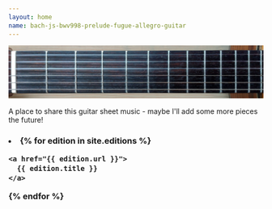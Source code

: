 ```yaml
---
layout: home
name: bach-js-bwv998-prelude-fugue-allegro-guitar
---
```


![](assets/images/banner-guitar-neck.jpg)

A place to share this guitar sheet music - maybe I'll add some more pieces the future!

<p>
<h3>
<li>
{% for edition in site.editions %}

    <a href="{{ edition.url }}">
      {{ edition.title }}
    </a>

{% endfor %}
</li>
</h3>
</p>

<br>
<br>
<br>
<br>
<br>